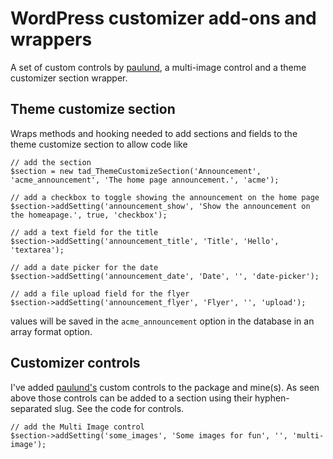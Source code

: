 # WordPress customizer add-ons and wrappers

A set of custom controls by [paulund](https://github.com/paulund), a multi-image control and a theme customizer section wrapper.

## Theme customize section
Wraps methods and hooking needed to add sections and fields to the theme customize section to allow code like

    // add the section
    $section = new tad_ThemeCustomizeSection('Announcement', 'acme_announcement', 'The home page announcement.', 'acme');
    
    // add a checkbox to toggle showing the announcement on the home page
    $section->addSetting('announcement_show', 'Show the announcement on the homeapage.', true, 'checkbox');
    
    // add a text field for the title
    $section->addSetting('announcement_title', 'Title', 'Hello', 'textarea');
    
    // add a date picker for the date
    $section->addSetting('announcement_date', 'Date', '', 'date-picker');
    
    // add a file upload field for the flyer
    $section->addSetting('announcement_flyer', 'Flyer', '', 'upload');

values will be saved in the <code>acme_announcement</code> option in the database in an array format option.

## Customizer controls
I've added [paulund's](https://github.com/paulund/wordpress-theme-customizer-custom-controls) custom controls to the package and mine(s). As seen above those controls can be added to a section using their hyphen-separated slug. See the code for controls.  

    // add the Multi Image control
    $section->addSetting('some_images', 'Some images for fun', '', 'multi-image');

